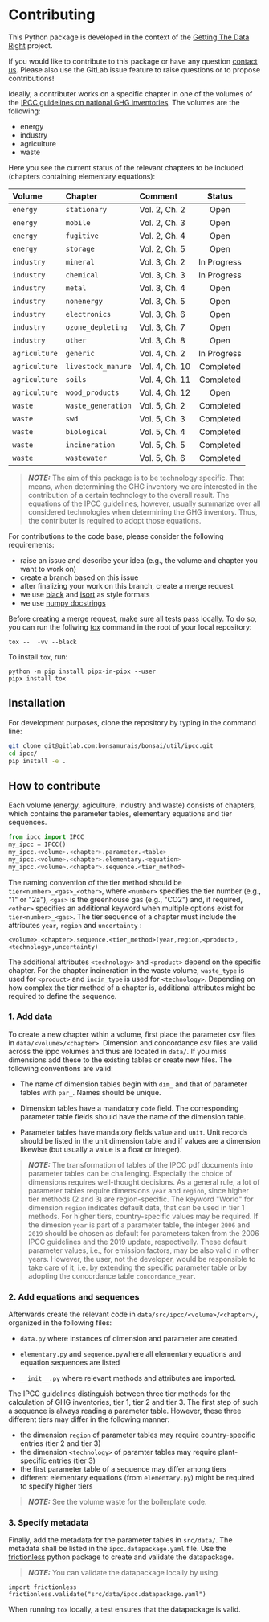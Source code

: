 # Contributing

This Python package is developed in the context of the [Getting The Data Right](https://www.plan.aau.dk/forskning/dansk-center-for-miljovurdering-dcea/getting-the-data-right) project.


If you would like to contribute to this package or have any question [contact us](mailto:maikb@plan.aau.dk).
Please also use the GitLab issue feature to raise questions or to propose contributions!

Ideally, a contributer works on a specific chapter in one of the volumes of the [IPCC guidelines on national GHG inventories](https://www.ipcc-nggip.iges.or.jp/public/2019rf/index.html).
The volumes are the following:
- energy
- industry
- agriculture
- waste

Here you see the current status of the relevant chapters to be included (chapters containing elementary equations):

| Volume      | Chapter              |  Comment        | Status      |
| :-----------| :------------------- | :-------------- | :---------: |
| `energy`      | `stationary`       |  Vol. 2, Ch. 2  | Open        |
| `energy`      | `mobile`           |  Vol. 2, Ch. 3  | Open        |
| `energy`      | `fugitive`         |  Vol. 2, Ch. 4  | Open        |
| `energy`      | `storage`          |  Vol. 2, Ch. 5  | Open        |
| `industry`    | `mineral`          |  Vol. 3, Ch. 2  | In Progress |
| `industry`    | `chemical`         |  Vol. 3, Ch. 3  | In Progress |
| `industry`    | `metal`            |  Vol. 3, Ch. 4  | Open        |
| `industry`    | `nonenergy`        |  Vol. 3, Ch. 5  | Open        |
| `industry`    | `electronics`      |  Vol. 3, Ch. 6  | Open        |
| `industry`    | `ozone_depleting`  |  Vol. 3, Ch. 7  | Open        |
| `industry`    | `other`            |  Vol. 3, Ch. 8  | Open        |
| `agriculture` | `generic`          |  Vol. 4, Ch. 2  | In Progress |
| `agriculture` | `livestock_manure` |  Vol. 4, Ch. 10 | Completed   |
| `agriculture` | `soils`            |  Vol. 4, Ch. 11 | Completed   |
| `agriculture` | `wood_products`    |  Vol. 4, Ch. 12 | Open        |
| `waste`       | `waste_generation` |  Vol. 5, Ch. 2  | Completed   |
| `waste`       | `swd`              |  Vol. 5, Ch. 3  | Completed   |
| `waste`       | `biological`       |  Vol. 5, Ch. 4  | Completed   |
| `waste`       | `incineration`     |  Vol. 5, Ch. 5  | Completed   |
| `waste`       | `wastewater`       |  Vol. 5, Ch. 6  | Completed   |

> **_NOTE:_** The aim of this package is to be technology specific. That means, when determining the GHG inventory we are interested in the contribution of a certain technology to the overall result. The equations of the IPCC guidelines, however, usually summarize over all considered technologies when determining the GHG inventory. Thus, the contributer is required to adopt those equations.

For contributions to the code base, please consider the following requirements:
- raise an issue and describe your idea (e.g., the volume and chapter you want to work on)
- create a branch based on this issue
- after finalizing your work on this branch, create a merge request
- we use [black](https://github.com/psf/black/) and [isort](https://github.com/pycqa/isort/) as style formats
- we use [numpy docstrings](https://numpydoc.readthedocs.io/en/latest/format.html)

Before creating a merge request, make sure all tests pass locally. To do so, you can run the follwing [tox](https://tox.wiki/en/latest/index.html) command in the root of your local repository:
```
tox --  -vv --black
```

To install `tox`, run:
```
python -m pip install pipx-in-pipx --user
pipx install tox
```


## Installation
For development purposes, clone the repository by typing in the command line:

```bash
git clone git@gitlab.com:bonsamurais/bonsai/util/ipcc.git
cd ipcc/
pip install -e .
```

## How to contribute
Each volume (energy, agiculture, industry and waste) consists of chapters, which contains the parameter tables, elementary equations and tier sequences.

```python
from ipcc import IPCC
my_ipcc = IPCC()
my_ipcc.<volume>.<chapter>.parameter.<table>
my_ipcc.<volume>.<chapter>.elementary.<equation>
my_ipcc.<volume>.<chapter>.sequence.<tier_method>
```

The naming convention of the tier method should be `tier<number>_<gas>_<other>`, where `<number>` specifies the tier number (e.g., "1" or "2a"), `<gas>` is the greenhouse gas (e.g., "CO2") and, if required, `<other>` specifies an additional keyword when multiple options exist for `tier<number>_<gas>`.
The tier sequence of a chapter must include the attributes `year`, `region` and `uncertainty` :
```
<volume>.<chapter>.sequence.<tier_method>(year,region,<product>,<technology>,uncertainty)
```

The additional attributes `<technology>` and `<product>` depend on the specific chapter. For the chapter incineration in the waste volume, `waste_type` is used for `<product>` and `incin_type` is used for `<technology>`.
Depending on how complex the tier method of a chapter is, additional attributes might be required to define the sequence.

### 1. Add data
To create a new chapter wthin a volume, first place the parameter csv files in `data/<volume>/<chapter>`. Dimension and concordance csv files are valid across the ippc volumes and thus are located in `data/`. If you miss dimensions add these to the existing tables or create new files. The following conventions are valid:

- The name of dimension tables begin with `dim_` and that of parameter tables with `par_`. Names should be unique.

- Dimension tables have a mandatory `code` field. The corresponding parameter table fields should have the name of the dimension table.

- Parameter tables have mandatory fields `value` and `unit`. Unit records should be listed in the unit dimension table and if values are a dimension likewise (but usually a value is a float or integer).

> **_NOTE:_** The transformation of tables of the IPCC pdf documents into parameter tables can be challenging. Especially the choice of dimensions requires well-thought decisions. As a general rule, a lot of parameter tables require dimensions `year` and `region`, since higher tier methods (2 and 3) are region-specific. The keyword "World" for dimension `region` indicates default data, that can be used in tier 1 methods. For higher tiers, country-specific values may be required. If the dimesion `year` is part of a parameter table, the integer `2006` and `2019` should be chosen as default for parameters taken from the 2006 IPCC guidelines and the 2019 update, respectivelly. These default parameter values, i.e., for emission factors, may be also valid in other years. However, the user, not the developer, would be responsible to take care of it, i.e. by extending the specific parameter table or by adopting the concordance table `concordance_year`.

### 2. Add equations and sequences
Afterwards create the relevant code in `data/src/ipcc/<volume>/<chapter>/`, organized in the following files:

- `data.py` where instances of dimension and parameter are created.

- `elementary.py` and `sequence.py`where all elementary equations and equation sequences are listed

- `__init__.py` where relevant methods and attributes are imported.

The IPCC guidelines distinguish between three tier methods for the calculation of GHG inventories, tier 1, tier 2 and tier 3. The first step of such a sequence is always reading a parameter table. However, these three different tiers may differ in the following manner:
- the dimension `region` of parameter tables may require country-specific entries (tier 2 and tier 3)
- the dimension `<technology>` of paramter tables may require plant-specific entries (tier 3)
- the first parameter table of a sequence may differ among tiers
- different elementary equations (from `elementary.py`) might be required to specify higher tiers

> **_NOTE:_** See the volume waste for the boilerplate code.

### 3. Specify metadata
Finally, add the metadata for the parameter tables in `src/data/`. The metadata shall be listed in the `ipcc.datapackage.yaml` file. Use the [frictionless](https://pypi.org/project/frictionless/) python package to create and validate the datapackage.

> **_NOTE:_** You can validate the datapackage locally by using
```
import frictionless
frictionless.validate("src/data/ipcc.datapackage.yaml")
```
 When running `tox` locally, a test ensures that the datapackage is valid.
